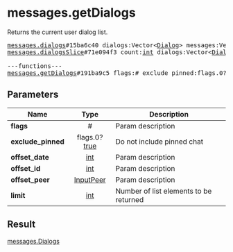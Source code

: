 # messages.getDialogs

Returns the current user dialog list.

<pre>
<a href="../constructor/messages.dialogs.md">messages.dialogs</a>#15ba6c40 dialogs:Vector&lt;<a href="../type/Dialog.md">Dialog</a>&gt; messages:Vector&lt;<a href="../type/Message.md">Message</a>&gt; chats:Vector&lt;<a href="../type/Chat.md">Chat</a>&gt; users:Vector&lt;<a href="../type/User.md">User</a>&gt; = <a href="../type/messages.Dialogs.md">messages.Dialogs</a>;
<a href="../constructor/messages.dialogsSlice.md">messages.dialogsSlice</a>#71e094f3 count:<a href="../type/int.md">int</a> dialogs:Vector&lt;<a href="../type/Dialog.md">Dialog</a>&gt; messages:Vector&lt;<a href="../type/Message.md">Message</a>&gt; chats:Vector&lt;<a href="../type/Chat.md">Chat</a>&gt; users:Vector&lt;<a href="../type/User.md">User</a>&gt; = <a href="../type/messages.Dialogs.md">messages.Dialogs</a>;

---functions---
<a href="../method/messages.getDialogs.md">messages.getDialogs</a>#191ba9c5 flags:# exclude_pinned:flags.0?<a href="../type/true.md">true</a> offset_date:<a href="../type/int.md">int</a> offset_id:<a href="../type/int.md">int</a> offset_peer:<a href="../type/InputPeer.md">InputPeer</a> limit:<a href="../type/int.md">int</a> = <a href="../type/messages.Dialogs.md">messages.Dialogs</a>;
</pre>
## Parameters

| Name | Type | Description |
|------|:----:|-------------|
| **flags** | # | Param description |
| **exclude_pinned** | flags.0?<a href="../type/true.md">true</a> | Do not include pinned chat |
| **offset_date** | <a href="../type/int.md">int</a> | Param description |
| **offset_id** | <a href="../type/int.md">int</a> | Param description |
| **offset_peer** | <a href="../type/InputPeer.md">InputPeer</a> | Param description |
| **limit** | <a href="../type/int.md">int</a> | Number of list elements to be returned |

## Result

<a href="../type/messages.Dialogs.md">messages.Dialogs</a>

